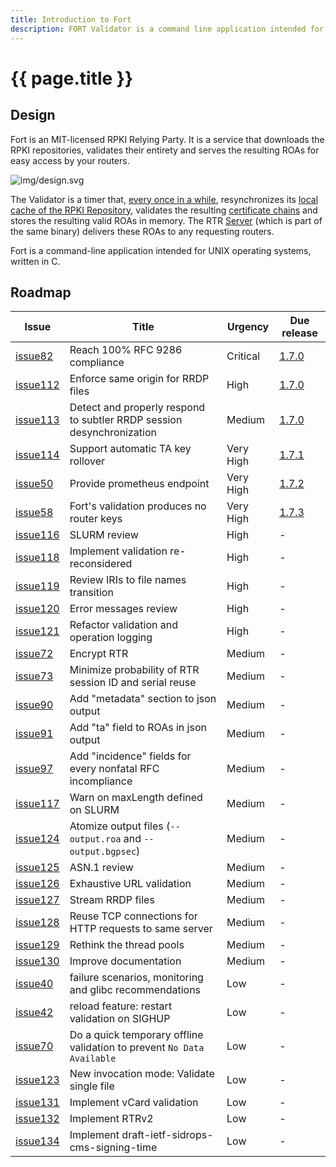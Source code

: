 ```yaml
---
title: Introduction to Fort
description: FORT Validator is a command line application intended for UNIX operating systems, written in C.
---
```


# {{ page.title }}

## Design

Fort is an MIT-licensed RPKI Relying Party. It is a service that downloads the RPKI repositories, validates their entirety and serves the resulting ROAs for easy access by your routers.

![img/design.svg](img/design.svg)

The Validator is a timer that, [every once in a while](usage.html#--serverintervalvalidation), resynchronizes its [local cache of the RPKI Repository](usage.html#--local-repository), validates the resulting [certificate chains](intro-rpki.html) and stores the resulting valid ROAs in memory. The RTR [Server](usage.html#--serveraddress) (which is part of the same binary) delivers these ROAs to any requesting routers.

Fort is a command-line application intended for UNIX operating systems, written in C.

## Roadmap

| Issue | Title | Urgency | Due release |
|-------|-------|---------|-------------|
| [issue82](https://github.com/NICMx/FORT-validator/issues/82) | Reach 100% RFC 9286 compliance | <span class="urgency-critical">Critical</span> | <a href="https://github.com/NICMx/FORT-validator/milestone/12">1.7.0</a> |
| [issue112](https://github.com/NICMx/FORT-validator/issues/112) | Enforce same origin for RRDP files | <span class="urgency-high">High</span> | <a href="https://github.com/NICMx/FORT-validator/milestone/12">1.7.0</a> |
| [issue113](https://github.com/NICMx/FORT-validator/issues/113) | Detect and properly respond to subtler RRDP session desynchronization | <span class="urgency-medium">Medium</span> | <a href="https://github.com/NICMx/FORT-validator/milestone/12">1.7.0</a> |
| [issue114](https://github.com/NICMx/FORT-validator/issues/114) | Support automatic TA key rollover | <span class="urgency-very-high">Very High</span> | <a href="https://github.com/NICMx/FORT-validator/milestone/13">1.7.1</a> |
| [issue50](https://github.com/NICMx/FORT-validator/issues/50) | Provide prometheus endpoint | <span class="urgency-very-high">Very High</span> | <a href="https://github.com/NICMx/FORT-validator/milestone/14">1.7.2</a> |
| [issue58](https://github.com/NICMx/FORT-validator/issues/58) | Fort's validation produces no router keys | <span class="urgency-very-high">Very High</span> | <a href="https://github.com/NICMx/FORT-validator/milestone/15">1.7.3</a> |
| [issue116](https://github.com/NICMx/FORT-validator/issues/116) | SLURM review | <span class="urgency-high">High</span> | - |
| [issue118](https://github.com/NICMx/FORT-validator/issues/118) | Implement validation re-reconsidered | <span class="urgency-high">High</span> | - |
| [issue119](https://github.com/NICMx/FORT-validator/issues/119) | Review IRIs to file names transition | <span class="urgency-high">High</span> | - |
| [issue120](https://github.com/NICMx/FORT-validator/issues/120) | Error messages review | <span class="urgency-high">High</span> | - |
| [issue121](https://github.com/NICMx/FORT-validator/issues/121) | Refactor validation and operation logging | <span class="urgency-high">High</span> | - |
| [issue72](https://github.com/NICMx/FORT-validator/issues/72) | Encrypt RTR | <span class="urgency-medium">Medium</span> | - |
| [issue73](https://github.com/NICMx/FORT-validator/issues/73) | Minimize probability of RTR session ID and serial reuse | <span class="urgency-medium">Medium</span> | - |
| [issue90](https://github.com/NICMx/FORT-validator/issues/90) | Add "metadata" section to json output | <span class="urgency-medium">Medium</span> | - |
| [issue91](https://github.com/NICMx/FORT-validator/issues/91) | Add "ta" field to ROAs in json output | <span class="urgency-medium">Medium</span> | - |
| [issue97](https://github.com/NICMx/FORT-validator/issues/97) | Add "incidence" fields for every nonfatal RFC incompliance | <span class="urgency-medium">Medium</span> | - |
| [issue117](https://github.com/NICMx/FORT-validator/issues/117) | Warn on maxLength defined on SLURM | <span class="urgency-medium">Medium</span> | - |
| [issue124](https://github.com/NICMx/FORT-validator/issues/124) | Atomize output files (`--output.roa` and `--output.bgpsec`) | <span class="urgency-medium">Medium</span> | - |
| [issue125](https://github.com/NICMx/FORT-validator/issues/125) | ASN.1 review | <span class="urgency-medium">Medium</span> | - |
| [issue126](https://github.com/NICMx/FORT-validator/issues/126) | Exhaustive URL validation | <span class="urgency-medium">Medium</span> | - |
| [issue127](https://github.com/NICMx/FORT-validator/issues/127) | Stream RRDP files | <span class="urgency-medium">Medium</span> | - |
| [issue128](https://github.com/NICMx/FORT-validator/issues/128) | Reuse TCP connections for HTTP requests to same server | <span class="urgency-medium">Medium</span> | - |
| [issue129](https://github.com/NICMx/FORT-validator/issues/129) | Rethink the thread pools | <span class="urgency-medium">Medium</span> | - |
| [issue130](https://github.com/NICMx/FORT-validator/issues/130) | Improve documentation | <span class="urgency-medium">Medium</span> | - |
| [issue40](https://github.com/NICMx/FORT-validator/issues/40) | failure scenarios, monitoring and glibc recommendations | <span class="urgency-low">Low</span> | - |
| [issue42](https://github.com/NICMx/FORT-validator/issues/42) | reload feature: restart validation on SIGHUP | <span class="urgency-low">Low</span> | - |
| [issue70](https://github.com/NICMx/FORT-validator/issues/70) | Do a quick temporary offline validation to prevent `No Data Available` | <span class="urgency-low">Low</span> | - |
| [issue123](https://github.com/NICMx/FORT-validator/issues/123) | New invocation mode: Validate single file | <span class="urgency-low">Low</span> | - |
| [issue131](https://github.com/NICMx/FORT-validator/issues/131) | Implement vCard validation | <span class="urgency-low">Low</span> | - |
| [issue132](https://github.com/NICMx/FORT-validator/issues/132) | Implement RTRv2 | <span class="urgency-low">Low</span> | - |
| [issue134](https://github.com/NICMx/FORT-validator/issues/134) | Implement draft-ietf-sidrops-cms-signing-time | <span class="urgency-low">Low</span> | - |

